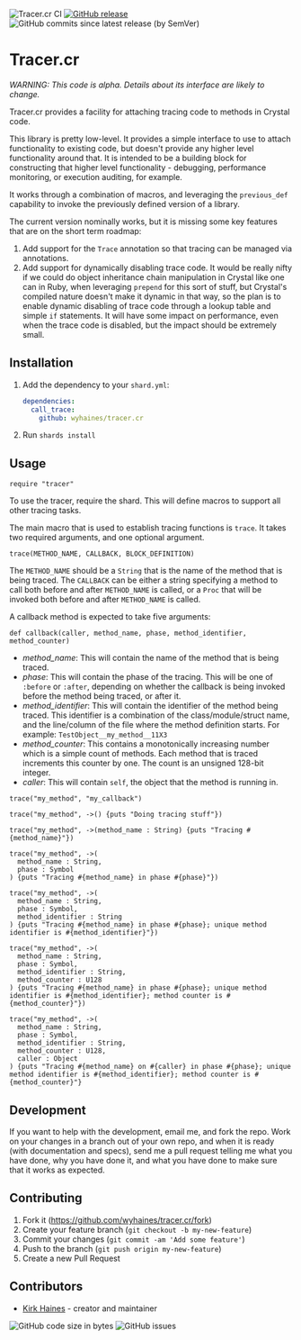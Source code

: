 ![Tracer.cr CI](https://img.shields.io/github/workflow/status/wyhaines/tracer.cr/Tracer.cr%20CI?style=for-the-badge&logo=GitHub)
[![GitHub release](https://img.shields.io/github/release/wyhaines/tracer.cr.svg?style=for-the-badge)](https://github.com/wyhaines/tracer.cr/releases)
![GitHub commits since latest release (by SemVer)](https://img.shields.io/github/commits-since/wyhaines/tracer.cr/latest?style=for-the-badge)


# Tracer.cr

*WARNING: This code is alpha. Details about its interface are likely to change.*
  
Tracer.cr provides a facility for attaching tracing code to methods in Crystal code.

This library is pretty low-level. It provides a simple interface to use to attach functionality to existing code, but doesn't provide any higher level functionality around that. It is intended to be a building block for constructing that higher level functionality - debugging, performance monitoring, or execution auditing, for example.

It works through a combination of macros, and leveraging the `previous_def` capability to invoke the previously defined version of a library.

The current version nominally works, but it is missing some key features that are on the short term roadmap:

1. Add support for the `Trace` annotation so that tracing can be managed via annotations.
2. Add support for dynamically disabling trace code. It would be really nifty if we could do object inheritance chain manipulation in Crystal like one can in Ruby, when leveraging `prepend` for this sort of stuff, but Crystal's compiled nature doesn't make it dynamic in that way, so the plan is to enable dynamic disabling of trace code through a lookup table and simple `if` statements. It will have some impact on performance, even when the trace code is disabled, but the impact should be extremely small.

## Installation

1. Add the dependency to your `shard.yml`:

   ```yaml
   dependencies:
     call_trace:
       github: wyhaines/tracer.cr
   ```

2. Run `shards install`

## Usage

```crystal
require "tracer"
```

To use the tracer, require the shard. This will define macros to support all other tracing tasks.

The main macro that is used to establish tracing functions is `trace`. It takes two required arguments, and one optional argument.

`trace(METHOD_NAME, CALLBACK, BLOCK_DEFINITION)`

The `METHOD_NAME` should be a `String` that is the name of the method that is being traced. The `CALLBACK` can be either a string specifying a method to call both before and after `METHOD_NAME` is called, or a `Proc` that will be invoked both before and after `METHOD_NAME` is called.

A callback method is expected to take five arguments:

```crystal
def callback(caller, method_name, phase, method_identifier, method_counter)
```

* *method_name*: This will contain the name of the method that is being traced.
* *phase*: This will contain the phase of the tracing. This will be one of `:before` or `:after`, depending on whether the callback is being invoked before the method being traced, or after it.
* *method_identifier*: This will contain the identifier of the method being traced. This identifier is a combination of the class/module/struct name, and the line/column of the file where the method definition starts. For example: `TestObject__my_method__11X3`
* *method_counter*: This contains a monotonically increasing number which is a simple count of methods. Each method that is traced increments this counter by one. The count is an unsigned 128-bit integer.
* *caller*: This will contain `self`, the object that the method is running in.

```crystal
trace("my_method", "my_callback")
```

```crystal
trace("my_method", ->() {puts "Doing tracing stuff"})
```

```crystal
trace("my_method", ->(method_name : String) {puts "Tracing #{method_name}"})
```

```crystal
trace("my_method", ->(
  method_name : String,
  phase : Symbol
) {puts "Tracing #{method_name} in phase #{phase}"})
```

```crystal
trace("my_method", ->(
  method_name : String,
  phase : Symbol,
  method_identifier : String
) {puts "Tracing #{method_name} in phase #{phase}; unique method identifier is #{method_identifier}"})
```

```crystal
trace("my_method", ->(
  method_name : String,
  phase : Symbol,
  method_identifier : String,
  method_counter : U128
) {puts "Tracing #{method_name} in phase #{phase}; unique method identifier is #{method_identifier}; method counter is #{method_counter}"})
```

```crystal
trace("my_method", ->(
  method_name : String,
  phase : Symbol,
  method_identifier : String,
  method_counter : U128,
  caller : Object
) {puts "Tracing #{method_name} on #{caller} in phase #{phase}; unique method identifier is #{method_identifier}; method counter is #{method_counter}"}
```

## Development

If you want to help with the development, email me, and fork the repo. Work on your changes in a branch out of your own repo, and when it is ready (with documentation and specs), send me a pull request telling me what you have done, why you have done it, and what you have done to make sure that it works as expected.

## Contributing

1. Fork it (<https://github.com/wyhaines/tracer.cr/fork>)
2. Create your feature branch (`git checkout -b my-new-feature`)
3. Commit your changes (`git commit -am 'Add some feature'`)
4. Push to the branch (`git push origin my-new-feature`)
5. Create a new Pull Request

## Contributors

- [Kirk Haines](https://github.com/wyhaines) - creator and maintainer

![GitHub code size in bytes](https://img.shields.io/github/languages/code-size/wyhaines/tracer.cr?style=for-the-badge)
![GitHub issues](https://img.shields.io/github/issues/wyhaines/tracer.cr?style=for-the-badge)
